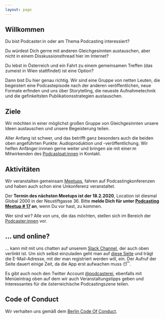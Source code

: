 ```yaml
---
layout: page
---
```



## Willkommen

Du bist Podcaster:in oder am Thema Podcasting interessiert?

Du würdest Dich gerne mit anderen Gleichgesinnten austauschen, aber nicht in
einem Disskussionsthread hier im Internet?

Du lebst in Österreich und ein Fahrt zu einem gemeinsamen Treffen (das zumeist
in Wien stattfindet) ist eine Option?

Dann bist Du hier genau richtig. Wir sind eine Gruppe von netten Leuten, die
begeistert eine Podcastepisode nach der anderen veröffentlichen, neue Formate
erfinden und uns über Storytelling, die neueste Aufnahmetechnik und die gefinkeltsten Publikationsstrategien austauschen.

## Ziele

Wir möchten in einer möglichst großen Gruppe von Gleichgesinnten  unsere Ideen
austauschen und unsere Begeisterung teilen.

Aller Anfang ist schwer, und das betrifft ganz besonders auch die beiden oben
angeführten Punkte: Audioproduktion und -veröffentlichung. Wir helfen
Anfänger:innnen gerne weiter und bringen sie mit einer:m Mitwirkenden des
[Podcastpat:innen](podcastpatinnen) in Kontakt.

## Aktivitäten

Wir veranstalten gemeinsam [Meetups](https://www.meetup.com/de-DE/Podcasting-Meetup-Osterreich/),
fahren auf Podcastingkonferenzen und haben auch schon eine Unkonferenz veranstaltet.

Der **Termin des nächsten Meetups ist der 18.2.2020**, Location ist diesmal Global 2000 in der Neustiftgasse 36.
Bitte **melde Dich für unter
[Podcasting Meetup # 17](https://www.meetup.com/de-DE/Podcasting-Meetup-Osterreich/events/268018327/)
an**, wenn Du vor hast, zu kommen.

Wer sind wir? Alle von uns, die das möchten, stellen sich im Bereich der
[Podcaster:innen](/podcasterinnen) vor.

## ... und online?

... kann mit mit uns chatten auf unserem [Slack Channel](https://podcasterei.slack.com/), der auch oben verlinkt ist.
Um sich selbst einzuladen geht man auf [diese Seite](http://podcasterei.herokuapp.com/) und trägt
die E-Mail-Adresse, mit der man registriert werden will, ein.
Der Aufruf der Seite dauert einige Zeit, da die App erst aufwachen muss 😴.

Es gibt auch noch den Twitter Account [@podcasterei](https://twitter.com/podcasterei), ebenfalls mit
Menüeintrag oben auf dem wir auch Veranstaltungstipps geben und Interessantes für die österreichische
Podcastingszene teilen.

## Code of Conduct

Wir verhalten uns gemäß dem [Berlin Code Of Conduct](/coc).
